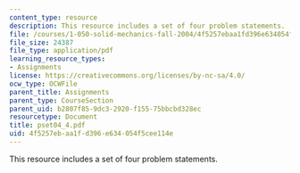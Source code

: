 ```yaml
---
content_type: resource
description: This resource includes a set of four problem statements.
file: /courses/1-050-solid-mechanics-fall-2004/4f5257ebaa1fd396e634054f5cee114e_pset04_4.pdf
file_size: 24387
file_type: application/pdf
learning_resource_types:
- Assignments
license: https://creativecommons.org/licenses/by-nc-sa/4.0/
ocw_type: OCWFile
parent_title: Assignments
parent_type: CourseSection
parent_uid: b2807f85-9dc3-2920-f155-75bbcbd328ec
resourcetype: Document
title: pset04_4.pdf
uid: 4f5257eb-aa1f-d396-e634-054f5cee114e
---
```

This resource includes a set of four problem statements.
